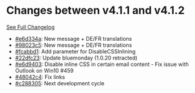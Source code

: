 # Changes between v4.1.1 and v4.1.2

[See Full Changelog](https://github.com/pydio/cells/compare/v4.1.1...v4.1.2)

- [#e6d334a](https://github.com/pydio/cells/commit/e6d334a4ca777a5b10d1bb63aff3c1d943a0c05d): New message + DE/FR translations
- [#98023c5](https://github.com/pydio/cells/commit/98023c5c84bc72a1ede243cd2eca5bdc94980ea4): New message + DE/FR translations
- [#fcabbd1](https://github.com/pydio/cells/commit/fcabbd1e793ddeca36e71f9de0588c85c2d66c81): Add parameter for DisableCSSInlining
- [#22dfc23](https://github.com/pydio/cells/commit/22dfc23c977616a94e4d2ce407fc42e8d5bb01f4): Update bluemonday (1.0.20 retracted)
- [#e6d9403](https://github.com/pydio/cells/commit/e6d94036d43c462c35e997a10dcf777a9f18a4fb): Disable inline CSS in certain email content - Fix issue with Outlook on Win10 #459
- [#48042c4](https://github.com/pydio/cells/commit/48042c48c2ad46b12f4374d7c56c281dc70fb814): Fix links
- [#c288305](https://github.com/pydio/cells/commit/c288305a2462e52e4bf9eeeb83aca4a2972e549f): Next development cycle

